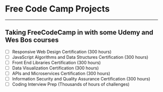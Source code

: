 # Free Code Camp Projects
---
Taking FreeCodeCamp in with some Udemy and Wes Bos courses
---
- [ ] Responsive Web Design Certification (300 hours)
- [ ] JavaScript Algorithms and Data Structures Certification (300 hours)
- [ ] Front End Libraries Certification (300 hours)
- [ ] Data Visualization Certification (300 hours)
- [ ] APIs and Microservices Certification (300 hours)
- [ ] Information Security and Quality Assurance Certification (300 hours)
- [ ] Coding Interview Prep (Thousands of hours of challenges)